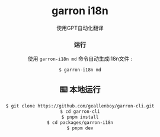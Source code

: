 <div align="center"><a name="readme-top"></a>


<h1>garron i18n</h1>

使用GPT自动化翻译

### 运行

使用 `garron-i18n md` 命令自动生成i18n文件 :

```shell
$ garron-i18n md
```


## ⌨️ 本地运行

```bash
$ git clone https://github.com/geallenboy/garron-cli.git
$ cd garron-cli
$ pnpm install
$ cd packages/garron-i18n
$ pnpm dev
```



